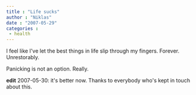 ```yaml
---
title : "Life sucks"
author : "Niklas"
date : "2007-05-29"
categories : 
 - health
---
```


I feel like I've let the best things in life slip through my fingers. Forever. Unrestorably.

Panicking is not an option. Really.

**edit** 2007-05-30: it's better now. Thanks to everybody who's kept in touch about this.
